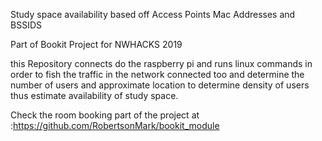 Study space availability based off Access Points Mac Addresses and BSSIDS

Part of Bookit Project for NWHACKS 2019

this Repository connects do the raspberry pi and runs linux commands in order to fish
the traffic in the network connected too and determine the number of users and approximate location
to determine density of users thus estimate availability of study space.

Check the room booking part of the project at :https://github.com/RobertsonMark/bookit_module
